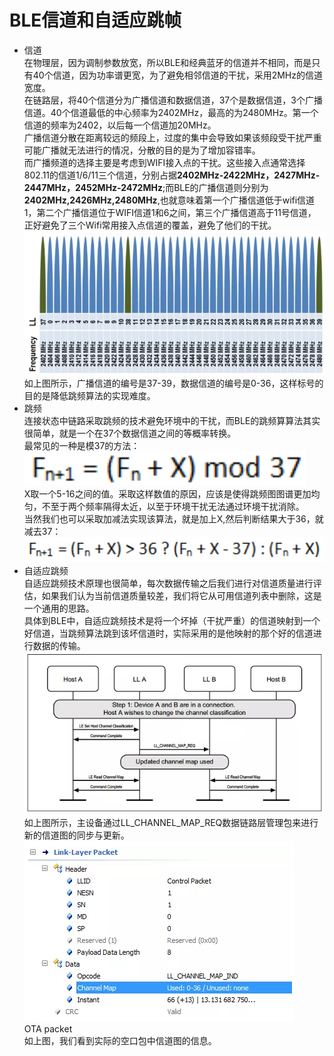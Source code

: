 ﻿# BLE信道和自适应跳帧
* 信道</br>
在物理层，因为调制参数放宽，所以BLE和经典蓝牙的信道并不相同，而是只有40个信道，因为功率谱更宽，为了避免相邻信道的干扰，采用2MHz的信道宽度。</br>
在链路层，将40个信道分为广播信道和数据信道，37个是数据信道，3个广播信道。40个信道最低的中心频率为2402MHz，最高的为2480MHz。第一个信道的频率为2402，以后每一个信道加20MHz。</br>
广播信道分散在距离较远的频段上，过度的集中会导致如果该频段受干扰严重可能广播就无法进行的情况，分散的目的是为了增加容错率。</br>
而广播频道的选择主要是考虑到WIFI接入点的干扰。这些接入点通常选择802.11的信道1/6/11三个信道，分别占据**2402MHz-2422MHz，2427MHz-2447MHz，2452MHz-2472MHz**;而BLE的广播信道则分别为**2402MHz,2426MHz,2480MHz**,也就意味着第一个广播信道低于wifi信道1，第二个广播信道位于WIFI信道1和6之间，第三个广播信道高于11号信道，正好避免了三个Wifi常用接入点信道的覆盖，避免了他们的干扰。</br>
![](35.png)</br>
如上图所示，广播信道的编号是37-39，数据信道的编号是0-36，这样标号的目的是降低跳频算法的实现难度。</br>
* 跳频</br>
连接状态中链路采取跳频的技术避免环境中的干扰，而BLE的跳频算算法其实很简单，就是一个在37个数据信道之间的等概率转换。</br>
最常见的一种是模37的方法：</br>
![](36.png)</br>
X取一个5-16之间的值。采取这样数值的原因，应该是使得跳频图图谱更加均匀，不至于两个频率隔得太近，以至于环境干扰无法通过环境干扰消除。</br>
当然我们也可以采取加减法实现该算法，就是加上X,然后判断结果大于36，就减去37：</br>
![](37.png)</br>
* 自适应跳频</br>
自适应跳频技术原理也很简单，每次数据传输之后我们进行对信道质量进行评估，如果我们认为当前信道质量较差，我们将它从可用信道列表中删除，这是一个通用的思路。</br>
具体到BLE中，自适应跳频技术是将一个坏掉（干扰严重）的信道映射到一个好信道，当跳频算法跳到该坏信道时，实际采用的是他映射的那个好的信道进行数据的传输。</br>
![](38.png)</br>
如上图所示，主设备通过LL_CHANNEL_MAP_REQ数据链路层管理包来进行新的信道图的同步与更新。</br>
![](39.png)</br>
OTA packet</br>
如上图，我们看到实际的空口包中信道图的信息。</br>